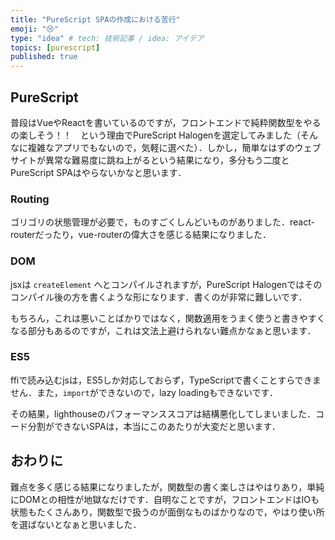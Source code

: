 ```yaml
---
title: "PureScript SPAの作成における苦行"
emoji: "😢"
type: "idea" # tech: 技術記事 / idea: アイデア
topics: [purescript]
published: true
---
```


## PureScript

普段はVueやReactを書いているのですが，フロントエンドで純粋関数型をやるの楽しそう！！　という理由でPureScript Halogenを選定してみました（そんなに複雑なアプリでもないので，気軽に選べた）．しかし，簡単なはずのウェブサイトが異常な難易度に跳ね上がるという結果になり，多分もう二度とPureScript SPAはやらないかなと思います．

### Routing

ゴリゴリの状態管理が必要で，ものすごくしんどいものがありました．react-routerだったり，vue-routerの偉大さを感じる結果になりました．

### DOM

jsxは `createElement` へとコンパイルされますが，PureScript Halogenではそのコンパイル後の方を書くような形になります．書くのが非常に難しいです．

もちろん，これは悪いことばかりではなく，関数適用をうまく使うと書きやすくなる部分もあるのですが，これは文法上避けられない難点かなぁと思います．

### ES5

ffiで読み込むjsは，ES5しか対応しておらず，TypeScriptで書くことすらできません．また，`import`ができないので，lazy loadingもできないです．

その結果，lighthouseのパフォーマンススコアは結構悪化してしまいました．コード分割ができないSPAは，本当にこのあたりが大変だと思います．

## おわりに

難点を多く感じる結果になりましたが，関数型の書く楽しさはやはりあり，単純にDOMとの相性が地獄なだけです．自明なことですが，フロントエンドはIOも状態もたくさんあり，関数型で扱うのが面倒なものばかりなので，やはり使い所を選ばないとなぁと思いました．
